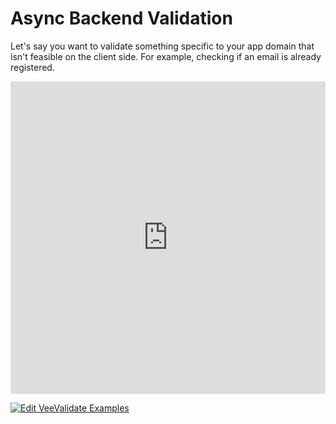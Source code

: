 # Async Backend Validation

Let's say you want to validate something specific to your app domain that isn't feasible on the client side. For example, checking if an email is already registered.

<iframe src="https://codesandbox.io/embed/y3504yr0l1?initialpath=%2F%23%2Fbackend&module=%2Fsrc%2Fcomponents%2FBackend.vue&view=preview" style="width:100%; height:500px; border:0; border-radius: 4px; overflow:hidden;" sandbox="allow-modals allow-forms allow-popups allow-scripts allow-same-origin"></iframe>

[![Edit VeeValidate Examples](https://codesandbox.io/static/img/play-codesandbox.svg)](https://codesandbox.io/s/y3504yr0l1?initialpath=%2F%23%2Fbackend&module=%2Fsrc%2Fcomponents%2FBackend.vue)
